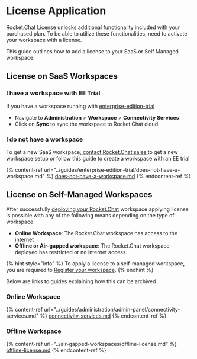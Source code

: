 # License Application

Rocket.Chat License unlocks additional functionality included with your purchased plan. To be able to utilize these functionalities, need to activate your workspace with a license.

This guide outlines how to add a license to your SaaS or Self Managed workspace.&#x20;

## License on SaaS Workspaces

### I have a workspace with EE Trial

If you have a workspace running with [enterprise-edition-trial](../guides/enterprise-edition-trial/ "mention")

* Navigate to **Administration** > **Workspace** > **Connectivity Services**
* Click on **Sync** to sync the workspace to Rocket.Chat cloud

### I do not have a workspace&#x20;

To get a new SaaS workspace,[ contact Rocket.Chat sales ](../rocket.chat-saas/cloud-account/manage-your-cloud-account/contact-sales.md)to get a new workspace setup or follow this guide to create a workspace with an EE trial

{% content-ref url="../guides/enterprise-edition-trial/does-not-have-a-workspace.md" %}
[does-not-have-a-workspace.md](../guides/enterprise-edition-trial/does-not-have-a-workspace.md)
{% endcontent-ref %}

## License on Self-Managed Workspaces

After successfully [deploying your Rocket.Chat](deploying-rocket.chat/) workspace applying license is possible with any of the following means depending on the type of workspace

* **Online Workspace**: The Rocket.Chat workspace has access to the internet
* **Offline or Air-gapped workspace**: The Rocket.Chat workspace deployed has restricted or no internet access.

{% hint style="info" %}
To apply a license to a self-managed workspace, you are required to [Register your workspace](../guides/administration/admin-panel/connectivity-services.md#registration-steps).
{% endhint %}

Below are links to guides explaining how this can be archived

### Online Workspace

{% content-ref url="../guides/administration/admin-panel/connectivity-services.md" %}
[connectivity-services.md](../guides/administration/admin-panel/connectivity-services.md)
{% endcontent-ref %}

### Offline Workspace

{% content-ref url="../air-gapped-workspaces/offline-license.md" %}
[offline-license.md](../air-gapped-workspaces/offline-license.md)
{% endcontent-ref %}
